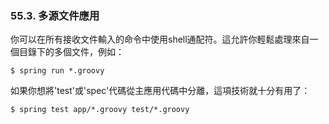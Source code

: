 ### 55.3. 多源文件應用

你可以在所有接收文件輸入的命令中使用shell通配符。這允許你輕鬆處理來自一個目錄下的多個文件，例如：
```shell
$ spring run *.groovy
```
如果你想將'test'或'spec'代碼從主應用代碼中分離，這項技術就十分有用了：
```shell
$ spring test app/*.groovy test/*.groovy
```
